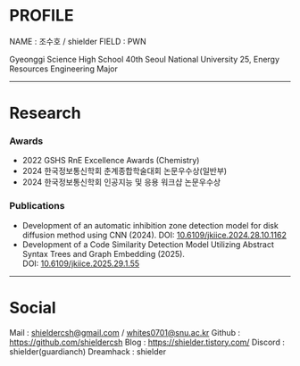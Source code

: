 # PROFILE

NAME : 조수호 / shielder
FIELD : PWN

Gyeonggi Science High School 40th
Seoul National University 25, Energy Resources Engineering Major

---
# Research

### Awards

- 2022 GSHS RnE Excellence Awards (Chemistry)
- 2024 한국정보통신학회 춘계종합학술대회 논문우수상(일반부)
- 2024 한국정보통신학회 인공지능 및 응용 워크샵 논문우수상

### Publications

- Development of an automatic inhibition zone detection model for disk diffusion method using CNN (2024). DOI: [10.6109/jkiice.2024.28.10.1162](https://doi.org/10.6109/jkiice.2024.28.10.1162)
- Development of a Code Similarity Detection Model Utilizing Abstract Syntax Trees and Graph Embedding (2025). DOI: [10.6109/jkiice.2025.29.1.55](https://doi.org/10.6109/jkiice.2025.29.1.55)

---
# Social

Mail : shieldercsh@gmail.com / whites0701@snu.ac.kr
Github : https://github.com/shieldercsh
Blog : https://shielder.tistory.com/
Discord : shielder(guardianch)
Dreamhack : shielder